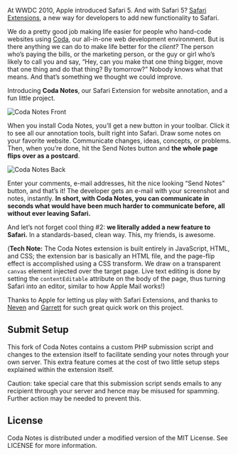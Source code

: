 At WWDC 2010, Apple introduced Safari 5. And with Safari 5? [Safari Extensions](https://extensions.apple.com), a new way for developers to add new functionality to Safari.

We do a pretty good job making life easier for people who hand-code websites using [Coda](http://panic.com/coda), our all-in-one web development environment. But is there anything we can do to make life better for the *client?* The person who’s paying the bills, or the marketing person, or the guy or girl who’s likely to call you and say, “Hey, can you make that one thing bigger, move that one thing and do that thing? By tomorrow?” Nobody knows what that means. And that’s something we thought we could improve.

Introducing **Coda Notes**, our Safari Extension for website annotation, and a fun little project.

![Coda Notes Front](http://www.panic.com/blog/wp-content/uploads/2010/06/CodaNotes1.jpg)

When you install Coda Notes, you’ll get a new button in your toolbar. Click it to see all our annotation tools, built right into Safari. Draw some notes on your favorite website. Communicate changes, ideas, concepts, or problems. Then, when you’re done, hit the Send Notes button and **the whole page flips over as a postcard**.

![Coda Notes Back](http://www.panic.com/blog/wp-content/uploads/2010/06/CodaNotes3.jpg)

Enter your comments, e-mail addresses, hit the nice looking “Send Notes” button, and that’s it! The developer gets an e-mail with your screenshot and notes, instantly. **In short, with Coda Notes, you can communicate in seconds what would have been much harder to communicate before, all without ever leaving Safari.**

And let’s not forget cool thing #2: **we literally added a new feature to Safari.** In a standards-based, clean way. This, my friends, is awesome.

(**Tech Note:** The Coda Notes extension is built entirely in JavaScript, HTML, and CSS; the extension bar is basically an HTML file, and the page-flip effect is accomplished using a CSS transform. We draw on a transparent `canvas` element injected over the target page. Live text editing is done by setting the `contentEditable` attribute on the body of the page, thus turning Safari into an editor, similar to how Apple Mail works!)

Thanks to Apple for letting us play with Safari Extensions, and thanks to [Neven](https://twitter.com/mrgan‎) and [Garrett](https://twitter.com/garrettmoon) for such great quick work on this project.

## Submit Setup

This fork of Coda Notes contains a custom PHP submission script and changes to the extension itself to facilitate sending your notes through your own server. This extra feature comes at the cost of two little setup steps explained within the extension itself.

Caution: take special care that this submission script sends emails to any recipient through your server and hence may be misused for spamming. Further action may be needed to prevent this.

## License

Coda Notes is distributed under a modified version of the MIT License. See LICENSE for more information.
